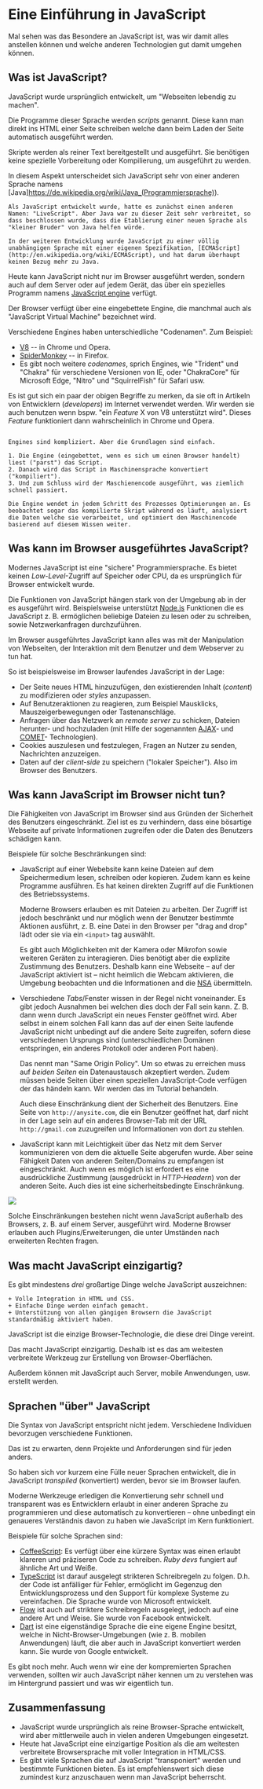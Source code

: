 # Eine Einführung in JavaScript

Mal sehen was das Besondere an JavaScript ist, was wir damit alles anstellen können und welche anderen Technologien gut damit umgehen können.

## Was ist JavaScript?

JavaScript wurde ursprünglich entwickelt, um "Webseiten lebendig zu machen".

Die Programme dieser Sprache werden *scripts* genannt. Diese kann man direkt ins HTML einer Seite schreiben welche dann beim Laden der Seite automatisch ausgeführt werden.

Skripte werden als reiner Text bereitgestellt und ausgeführt. Sie benötigen keine spezielle Vorbereitung oder Kompilierung, um ausgeführt zu werden.

In diesem Aspekt unterscheidet sich JavaScript sehr von einer anderen Sprache namens [Java]https://de.wikipedia.org/wiki/Java_(Programmiersprache)).

```smart header="Warum heißt es <u>Java</u>Script?"
Als JavaScript entwickelt wurde, hatte es zunächst einen anderen Namen: "LiveScript". Aber Java war zu dieser Zeit sehr verbreitet, so dass beschlossen wurde, dass die Etablierung einer neuen Sprache als "kleiner Bruder" von Java helfen würde.

In der weiteren Entwicklung wurde JavaScript zu einer völlig unabhängigen Sprache mit einer eigenen Spezifikation, [ECMAScript](http://en.wikipedia.org/wiki/ECMAScript), und hat darum überhaupt keinen Bezug mehr zu Java.
```

Heute kann JavaScript nicht nur im Browser ausgeführt werden, sondern auch auf dem Server oder auf jedem Gerät, das über ein spezielles Programm namens [JavaScript engine](https://en.wikipedia.org/wiki/JavaScript_engine) verfügt.

Der Browser verfügt über eine eingebettete Engine, die manchmal auch als "JavaScript Virtual Machine" bezeichnet wird.

Verschiedene Engines haben unterschiedliche "Codenamen". Zum Beispiel:

- [V8](https://en.wikipedia.org/wiki/V8_(JavaScript_engine)) -- in Chrome und Opera.
- [SpiderMonkey](https://en.wikipedia.org/wiki/SpiderMonkey) -- in Firefox.
- Es gibt noch weitere *codenames*, sprich Engines, wie "Trident" und "Chakra" für verschiedene Versionen von IE, oder "ChakraCore" für Microsoft Edge, "Nitro" und "SquirrelFish" für Safari usw.

Es ist gut sich ein paar der obigen Begriffe zu merken, da sie oft in Artikeln von Entwicklern (*developers*) im Internet verwendet werden. Wir werden sie auch benutzen wenn bspw. "ein *Feature* X von V8 unterstützt wird". Dieses *Feature* funktioniert dann wahrscheinlich in Chrome und Opera.

```smart header="Wie funktioniert eine Engine?"

Engines sind kompliziert. Aber die Grundlagen sind einfach.

1. Die Engine (eingebettet, wenn es sich um einen Browser handelt) liest ("parst") das Script.
2. Danach wird das Script in Maschinensprache konvertiert ("kompiliert").
3. Und zum Schluss wird der Maschienencode ausgeführt, was ziemlich schnell passiert.

Die Engine wendet in jedem Schritt des Prozesses Optimierungen an. Es beobachtet sogar das kompilierte Skript während es läuft, analysiert die Daten welche sie verarbeitet, und optimiert den Maschinencode basierend auf diesem Wissen weiter.
```

## Was kann im Browser ausgeführtes JavaScript?

Modernes JavaScript ist eine "sichere" Programmiersprache. Es bietet keinen *Low-Level*-Zugriff auf Speicher oder CPU, da es ursprünglich für Browser entwickelt wurde.

Die Funktionen von JavaScript hängen stark von der Umgebung ab in der es ausgeführt wird. Beispielsweise unterstützt [Node.js](https://wikipedia.org/wiki/Node.js) Funktionen die es JavaScript z. B. ermöglichen beliebige Dateien zu lesen oder zu schreiben, sowie Netzwerkanfragen durchzuführen.

Im Browser ausgeführtes JavaScript kann alles was mit der Manipulation von Webseiten, der Interaktion mit dem Benutzer und dem Webserver zu tun hat.

So ist beispielsweise im Browser laufendes JavaScript in der Lage:

- Der Seite neues HTML hinzuzufügen, den existierenden Inhalt (*content*) zu modifizieren oder *styles* anzupassen.
- Auf Benutzeraktionen zu reagieren, zum Beispiel Mausklicks, Mauszeigerbewegungen oder Tastenanschläge.
- Anfragen über das Netzwerk an *remote server* zu schicken, Dateien herunter- und hochzuladen (mit Hilfe der sogenannten [AJAX](https://en.wikipedia.org/wiki/Ajax_(programming))- und [COMET](https://en.wikipedia.org/wiki/Comet_(programming))- Technologien).
- Cookies auszulesen und festzulegen, Fragen an Nutzer zu senden, Nachrichten anzuzeigen.
- Daten auf der *client-side* zu speichern ("lokaler Speicher"). Also im Browser des Benutzers.

## Was kann JavaScript im Browser nicht tun?

Die Fähigkeiten von JavaScript im Browser sind aus Gründen der Sicherheit des Benutzers eingeschränkt. Ziel ist es zu verhindern, dass eine bösartige Webseite auf private Informationen zugreifen oder die Daten des Benutzers schädigen kann.

Beispiele für solche Beschränkungen sind:

- JavaScript auf einer Webebsite kann keine Dateien auf dem Speichermedium lesen, schreiben oder kopieren. Zudem kann es keine Programme ausführen. Es hat keinen direkten Zugriff auf die Funktionen des Betriebssystems. 

    Moderne Browsers erlauben es mit Dateien zu arbeiten. Der Zugriff ist jedoch beschränkt und nur möglich wenn der Benutzer bestimmte Aktionen ausführt, z. B. eine Datei in den Browser per "drag and drop" lädt oder sie via ein `<input>` tag auswählt.

    Es gibt auch Möglichkeiten mit der Kamera oder Mikrofon sowie weiteren Geräten zu interagieren. Dies benötigt aber die explizite Zustimmung des Benutzers. Deshalb kann eine Webseite – auf der JavaScript aktiviert ist – nicht heimlich die Webcam aktivieren, die Umgebung beobachten und die Informationen and die [NSA](https://en.wikipedia.org/wiki/National_Security_Agency) übermitteln.
- Verschiedene *Tabs*/Fenster wissen in der Regel nicht voneinander. Es gibt jedoch Ausnahmen bei welchen dies doch der Fall sein kann. Z. B. dann wenn durch JavaScript ein neues Fenster geöffnet wird. Aber selbst in einem solchen Fall kann das auf der einen Seite laufende JavaScript nicht unbedingt auf die andere Seite zugreifen, sofern diese verschiedenen Ursprungs sind (unterschiedlichen Domänen entspringen, ein anderes Protokoll oder anderen Port haben).

    Das nennt man "Same Origin Policy". Um so etwas zu erreichen muss auf *beiden Seiten* ein Datenaustausch akzeptiert werden. Zudem müssen beide Seiten über einen speziellen JavaScript-Code verfügen der das händeln kann. Wir werden das im Tutorial behandeln.

    Auch diese Einschränkung dient der Sicherheit des Benutzers. Eine Seite von `http://anysite.com`, die ein Benutzer geöffnet hat, darf nicht in der Lage sein auf ein anderes Browser-Tab mit der URL `http://gmail.com` zuzugreifen und Informationen von dort zu stehlen.
- JavaScript kann mit Leichtigkeit über das Netz mit dem Server kommunizieren von dem die aktuelle Seite abgerufen wurde. Aber seine Fähigkeit Daten von anderen Seiten/Domains zu empfangen ist eingeschränkt. 
Auch wenn es möglich ist erfordert es eine ausdrückliche Zustimmung (ausgedrückt in *HTTP-Headern*) von der anderen Seite. Auch dies ist eine sicherheitsbedingte Einschränkung.

![](limitations.svg)

Solche Einschränkungen bestehen nicht wenn JavaScript außerhalb des Browsers, z. B. auf einem Server, ausgeführt wird. Moderne Browser erlauben auch Plugins/Erweiterungen, die unter Umständen nach erweiterten Rechten fragen.

## Was macht JavaScript einzigartig?

Es gibt mindestens *drei* großartige Dinge welche JavaScript auszeichnen:

```compare
+ Volle Integration in HTML und CSS.
+ Einfache Dinge werden einfach gemacht.
+ Unterstützung von allen gängigen Browsern die JavaScript standardmäßig aktiviert haben.
```
JavaScript ist die einzige Browser-Technologie, die diese drei Dinge vereint.

Das macht JavaScript einzigartig. Deshalb ist es das am weitesten verbreitete Werkzeug zur Erstellung von Browser-Oberflächen.

Außerdem können mit JavaScript auch Server, mobile Anwendungen, usw. erstellt werden.

## Sprachen "über" JavaScript

Die Syntax von JavaScript entspricht nicht jedem. Verschiedene Individuen bevorzugen verschiedene Funktionen.

Das ist zu erwarten, denn Projekte und Anforderungen sind für jeden anders.

So haben sich vor kurzem eine Fülle neuer Sprachen entwickelt, die in JavaScript *transpiled* (konvertiert) werden, bevor sie im Browser laufen.

Moderne Werkzeuge erledigen die Konvertierung sehr schnell und transparent was es Entwicklern erlaubt in einer anderen Sprache zu programmieren und diese automatisch zu konvertieren – ohne unbedingt ein genaueres Verständnis davon zu haben wie JavaScript im Kern funktioniert.

Beispiele für solche Sprachen sind:

- [CoffeeScript](http://coffeescript.org/): Es verfügt über eine kürzere Syntax was einen erlaubt klareren und präziseren Code zu schreiben. *Ruby devs* fungiert auf ähnliche Art und Weiße.
- [TypeScript](http://www.typescriptlang.org/) ist darauf ausgelegt strikteren Schreibregeln zu folgen. D.h. der Code ist anfälliger für Fehler, ermöglicht im Gegenzug den Entwicklungsprozess und den Support für komplexe Systeme zu vereinfachen. Die Sprache wurde von Microsoft entwickelt.
- [Flow](http://flow.org/) ist auch auf striktere Schreibregeln ausgelegt, jedoch auf eine andere Art und Weise. Sie wurde von Facebook entwickelt.
- [Dart](https://www.dartlang.org/) ist eine eigenständige Sprache die eine eigene Engine besitzt, welche in Nicht-Browser-Umgebungen (wie z. B. mobilen Anwendungen) läuft, die aber auch in JavaScript konvertiert werden kann. Sie wurde von Google entwickelt.

Es gibt noch mehr. Auch wenn wir eine der kompremierten Sprachen verwenden, sollten wir auch JavaScript näher kennen um zu verstehen was im Hintergrund passiert und was wir eigentlich tun.

## Zusammenfassung

- JavaScript wurde ursprünglich als reine Browser-Sprache entwickelt, wird aber mittlerweile auch in vielen anderen Umgebungen eingesetzt.
- Heute hat JavaScript eine einzigartige Position als die am weitesten verbreitete Browsersprache mit voller Integration in HTML/CSS.
- Es gibt viele Sprachen die auf JavaScript "transponiert" werden und bestimmte Funktionen bieten. Es ist empfehlenswert sich diese zumindest kurz anzuschauen wenn man JavaScript beherrscht.
